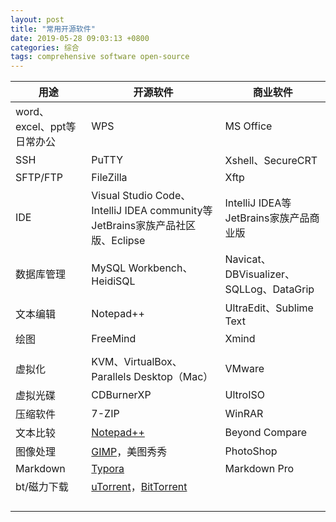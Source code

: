```yaml
---
layout: post
title: "常用开源软件"
date: 2019-05-28 09:03:13 +0800
categories: 综合
tags: comprehensive software open-source
---
```




| 用途                       | 开源软件                                                     | 商业软件                                |
| -------------------------- | ------------------------------------------------------------ | --------------------------------------- |
| word、excel、ppt等日常办公 | WPS                                                          | MS Office                               |
| SSH                        | PuTTY                                                        | Xshell、SecureCRT                       |
| SFTP/FTP                   | FileZilla                                                    | Xftp                                    |
| IDE                        | Visual Studio Code、IntelliJ IDEA community等JetBrains家族产品社区版、Eclipse | IntelliJ IDEA等JetBrains家族产品商业版  |
| 数据库管理                 | MySQL Workbench、HeidiSQL                                    | Navicat、DBVisualizer、SQLLog、DataGrip |
| 文本编辑                   | Notepad++                                                    | UltraEdit、Sublime Text                 |
| 绘图                       | FreeMind                                                     | Xmind                                   |
|                            |                                                              |                                         |
| 虚拟化                     | KVM、VirtualBox、Parallels Desktop（Mac）                    | VMware                                  |
| 虚拟光碟                   | CDBurnerXP                                                   | UltroISO                                |
| 压缩软件                   | 7-ZIP                                                        | WinRAR                                  |
| 文本比较                   | [Notepad++](https://notepad-plus-plus.org/)                  | Beyond Compare                          |
| 图像处理                   | [GIMP](https://www.gimp.org/)，美图秀秀                      | PhotoShop                               |
| Markdown                   | [Typora](https://typora.io/)                                 | Markdown Pro                            |
| bt/磁力下载                | [uTorrent](https://www.utorrent.com/desktop)，[BitTorrent]( https://www.bittorrent.com/bittorrent-free) |                                         |
|                            |                                                              |                                         |
|                            |                                                              |                                         |
|                            |                                                              |                                         |
|                            |                                                              |                                         |

